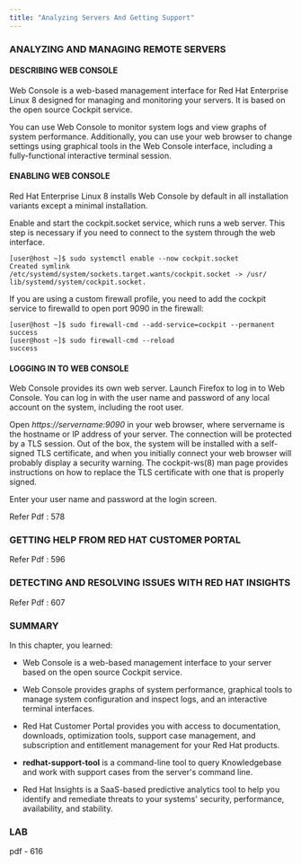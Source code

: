 ```yaml
---
title: "Analyzing Servers And Getting Support"
---
```


### ANALYZING AND MANAGING REMOTE SERVERS ###

#### DESCRIBING WEB CONSOLE ####

Web Console is a web-based management interface for Red Hat Enterprise Linux 8 designed for
managing and monitoring your servers. It is based on the open source Cockpit service.

You can use Web Console to monitor system logs and view graphs of system performance.
Additionally, you can use your web browser to change settings using graphical tools in the Web
Console interface, including a fully-functional interactive terminal session.

#### ENABLING WEB CONSOLE ####

Red Hat Enterprise Linux 8 installs Web Console by default in all installation variants except a
minimal installation.

Enable and start the cockpit.socket service, which runs a web server. This step is necessary if
you need to connect to the system through the web interface.

```
[user@host ~]$ sudo systemctl enable --now cockpit.socket
Created symlink /etc/systemd/system/sockets.target.wants/cockpit.socket -> /usr/
lib/systemd/system/cockpit.socket.
```

If you are using a custom firewall profile, you need to add the cockpit service to firewalld to
open port 9090 in the firewall:

```
[user@host ~]$ sudo firewall-cmd --add-service=cockpit --permanent
success
[user@host ~]$ sudo firewall-cmd --reload
success
```

#### LOGGING IN TO WEB CONSOLE ####

Web Console provides its own web server. Launch Firefox to log in to Web Console. You can log in
with the user name and password of any local account on the system, including the root user.

Open *https://servername:9090* in your web browser, where servername is the hostname
or IP address of your server. The connection will be protected by a TLS session. Out of the box,
the system will be installed with a self-signed TLS certificate, and when you initially connect your
web browser will probably display a security warning. The cockpit-ws(8) man page provides
instructions on how to replace the TLS certificate with one that is properly signed.

Enter your user name and password at the login screen.

Refer Pdf : 578

### GETTING HELP FROM RED HAT CUSTOMER PORTAL ###

Refer Pdf : 596

### DETECTING AND RESOLVING ISSUES WITH RED HAT INSIGHTS ###

Refer Pdf : 607

### SUMMARY ###

In this chapter, you learned:

- Web Console is a web-based management interface to your server based on the open source
Cockpit service.

- Web Console provides graphs of system performance, graphical tools to manage system
configuration and inspect logs, and an interactive terminal interfaces.

- Red Hat Customer Portal provides you with access to documentation, downloads, optimization
tools, support case management, and subscription and entitlement management for your
Red Hat products.

- **redhat-support-tool** is a command-line tool to query Knowledgebase and work with
support cases from the server's command line.

- Red Hat Insights is a SaaS-based predictive analytics tool to help you identify and remediate
threats to your systems' security, performance, availability, and stability.

### LAB

pdf - 616